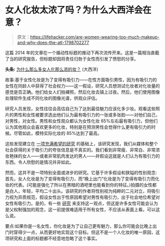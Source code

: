 # 女人化妆太浓了吗？为什么大西洋会在意？

> 原文：<https://lifehacker.com/are-women-wearing-too-much-makeup-and-why-does-the-atl-1798702277>

这篇 2014 年的文章在一个煽动性标题的推动下再次流传开来。这是一篇相当直截了当的研究报告，但标题却因将责任归咎于女性而引发了愤怒的分享。



**头条:** [为什么那么多女人化那么浓的妆？](https://www.theatlantic.com/health/archive/2014/04/women-wear-too-much-makeup-because-they-mistakenly-think-men-want-them-to/361264/?utm_source=atlfb) (大西洋)

故事:基于女性化妆是为了变得有吸引力——在性方面吸引男性，因为有吸引力的女性在同龄人中获得了社会权力——这一假设，研究人员想测试化妆者对化妆量的感觉是否正确。他们给女人们拍裸照，然后化妆去镇上过夜。然后，他们使用图像处理软件生成不同化妆的图像光谱，供观众评估。

研究人员发现，女性往往会高估自己为了达到最佳魅力应该化多少妆。观看这些照片的男性和女性被要求选出他们认为最有吸引力的一张或多张脸——对他们自己，对男性，对女性。男性和女性观众都认为女性化妆 65%左右最有吸引力，但他们认为其他观众会喜欢更多的化妆，特别是在预测男性会觉得什么更有吸引力的时候。尽管如此，模特实际化妆的 85%达到了最高。

这些发现建立在 [一项充满希望的研究](https://www.researchgate.net/publication/19180791_Sex_Differences_in_Perceptions_of_Desirable_Body_Shape) 的基础上，该研究发现，我们从媒体和整个社会获得的关于吸引力的夸张信息是不真实的。我们看到非常瘦、非常白、非常浓妆艳抹的女人——或者非常肌肉发达的男人——并假设这就是人们认为有吸引力的东西。令人欣慰的是情况并非如此。

然而，这并不是一项特别全面或进步的研究。它基于许多假设和狭隘的性别观念:首先，女人化妆是为了变得有吸引力，而“晚上出门”化妆是为了变得有吸引力而化妆的代表。(可能是强化了所以在黑暗的酒吧里也能看到你的特征。)拍摄的女性都是白人，年轻，平均二十出头。该研究的作者将性别视为纯粹的二元对立，将吸引力视为异质规范，假设女性出于性原因希望对男性有吸引力，出于社会地位希望对女性有吸引力。是的，有一些 [研究](https://www.ncbi.nlm.nih.gov/pubmed/3367282) 来支持这一观点，但这是许多女性可能会认为是父权制强加的观念，这一前提很难适用于所有女性，不应该从表面上看。可以这么说。

要点:如果你是一名女性，你化妆是为了让自己更有魅力，那么你可能会比晚上出门时穿得少一点，从而更好地实现这个目标。但这不是一个人化妆的唯一原因，这项研究和上面的标题都不经意地忽略了这个事实。